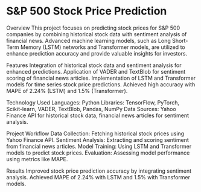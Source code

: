 # S&P 500 Stock Price Prediction

Overview
This project focuses on predicting stock prices for S&P 500 companies by combining historical stock data with sentiment analysis of financial news. Advanced machine learning models, such as Long Short-Term Memory (LSTM) networks and Transformer models, are utilized to enhance prediction accuracy and provide valuable insights for investors.

Features
Integration of historical stock data and sentiment analysis for enhanced predictions.
Application of VADER and TextBlob for sentiment scoring of financial news articles.
Implementation of LSTM and Transformer models for time series stock price predictions.
Achieved high accuracy with MAPE of 2.24% (LSTM) and 1.5% (Transformer).

Technology Used
Languages: Python
Libraries: TensorFlow, PyTorch, Scikit-learn, VADER, TextBlob, Pandas, NumPy
Data Sources: Yahoo Finance API for historical stock data, financial news articles for sentiment analysis.

Project Workflow
Data Collection: Fetching historical stock prices using Yahoo Finance API.
Sentiment Analysis: Extracting and scoring sentiment from financial news articles.
Model Training: Using LSTM and Transformer models to predict stock prices.
Evaluation: Assessing model performance using metrics like MAPE.

Results
Improved stock price prediction accuracy by integrating sentiment analysis.
Achieved MAPE of 2.24% with LSTM and 1.5% with Transformer models.
